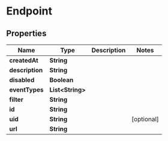 

# Endpoint


## Properties

| Name | Type | Description | Notes |
|------------ | ------------- | ------------- | -------------|
|**createdAt** | **String** |  |  |
|**description** | **String** |  |  |
|**disabled** | **Boolean** |  |  |
|**eventTypes** | **List&lt;String&gt;** |  |  |
|**filter** | **String** |  |  |
|**id** | **String** |  |  |
|**uid** | **String** |  |  [optional] |
|**url** | **String** |  |  |



